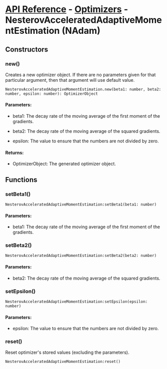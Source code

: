 # [API Reference](../../API.md) - [Optimizers](../Optimizers.md) - NesterovAcceleratedAdaptiveMomentEstimation (NAdam)

## Constructors

### new()

Creates a new optimizer object. If there are no parameters given for that particular argument, then that argument will use default value.

```
NesterovAcceleratedAdaptiveMomentEstimation.new(beta1: number, beta2: number, epsilon: number): OptimizerObject
```

#### Parameters:

* beta1: The decay rate of the moving average of the first moment of the gradients.

* beta2: The decay rate of the moving average of the squared gradients.

* epsilon: The value to ensure that the numbers are not divided by zero.

#### Returns:

* OptimizerObject: The generated optimizer object.

## Functions

### setBeta1()

```
NesterovAcceleratedAdaptiveMomentEstimation:setBeta1(beta1: number)
```

#### Parameters:

* beta1: The decay rate of the moving average of the first moment of the gradients.

### setBeta2()

```
NesterovAcceleratedAdaptiveMomentEstimation:setBeta2(beta2: number)
```

#### Parameters:

* beta2: The decay rate of the moving average of the squared gradients.

### setEpsilon()

```
NesterovAcceleratedAdaptiveMomentEstimation:setEpsilon(epsilon: number)
```

#### Parameters:

* epsilon: The value to ensure that the numbers are not divided by zero.

### reset()

Reset optimizer's stored values (excluding the parameters).

```
NesterovAcceleratedAdaptiveMomentEstimation:reset()
```
